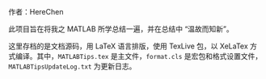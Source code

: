 作者：HereChen

此项目旨在将我之 MATLAB 所学总结一遍，并在总结中 “温故而知新”。

这里存档的是文档源码，用 LaTeX 语言排版，使用 TexLive 包，以 XeLaTex 方式编译。其中，`MATLABTips.tex` 是主文件，`format.cls` 是宏包和格式设置文件，`MATLABTipsUpdateLog.txt` 为更新日志。